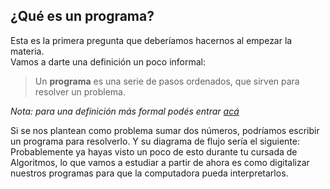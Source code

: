 ## **¿Qué es un programa?** 
Esta es la primera pregunta que deberíamos hacernos al empezar la materia.
<br>Vamos a darte una definición un poco informal:<br>
> Un **programa** es una serie de pasos ordenados, que sirven para resolver un problema.

 _Nota: para una definición más formal podés entrar [acá](https://es.wikipedia.org/wiki/Programa_inform%C3%A1tico)_

Si se nos plantean como problema sumar dos números, podríamos escribir un programa para resolverlo.
Y su diagrama de flujo sería el siguiente:
<img src="http://4.bp.blogspot.com/-I1nkrfypm2I/UYrdaKxayXI/AAAAAAAAAK4/Ie5fEaZGQMc/s1600/1.jpg" alt="" width="auto" height="auto">
<br>Probablemente ya hayas visto un poco de esto durante tu cursada de Algoritmos, lo que vamos a estudiar a partir de ahora es como digitalizar nuestros programas para que la computadora pueda interpretarlos.
